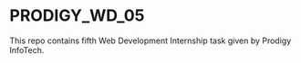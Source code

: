 # PRODIGY_WD_05
This repo contains fifth Web Development Internship task given by Prodigy InfoTech.
